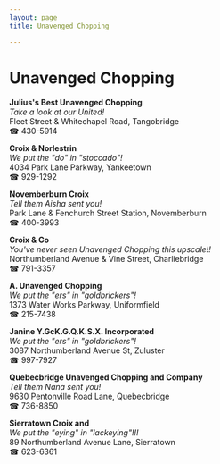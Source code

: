 ```yaml
---
layout: page 
title: Unavenged Chopping

---
```



# Unavenged Chopping


 **Julius's Best Unavenged Chopping**  
_Take a look at our United!_  
Fleet Street & Whitechapel Road, Tangobridge  
☎ 430-5914

**Croix & Norlestrin**  
_We put the "do" in "stoccado"!_  
4034 Park Lane Parkway, Yankeetown  
☎ 929-1292

**Novemberburn Croix**  
_Tell them Aisha sent you!_  
Park Lane & Fenchurch Street Station, Novemberburn  
☎ 400-3993

**Croix & Co**  
_You've never seen Unavenged Chopping this upscale!!_  
Northumberland Avenue & Vine Street, Charliebridge  
☎ 791-3357

**A. Unavenged Chopping**  
_We put the "ers" in "goldbrickers"!_  
1373 Water Works Parkway, Uniformfield  
☎ 215-7438

**Janine Y.GcK.G.Q.K.S.X. Incorporated**  
_We put the "ers" in "goldbrickers"!_  
3087 Northumberland Avenue St, Zuluster  
☎ 997-7927

**Quebecbridge Unavenged Chopping and Company**  
_Tell them Nana sent you!_  
9630 Pentonville Road Lane, Quebecbridge  
☎ 736-8850

**Sierratown Croix and**  
_We put the "eying" in "lackeying"!!!_  
89 Northumberland Avenue Lane, Sierratown  
☎ 623-6361

